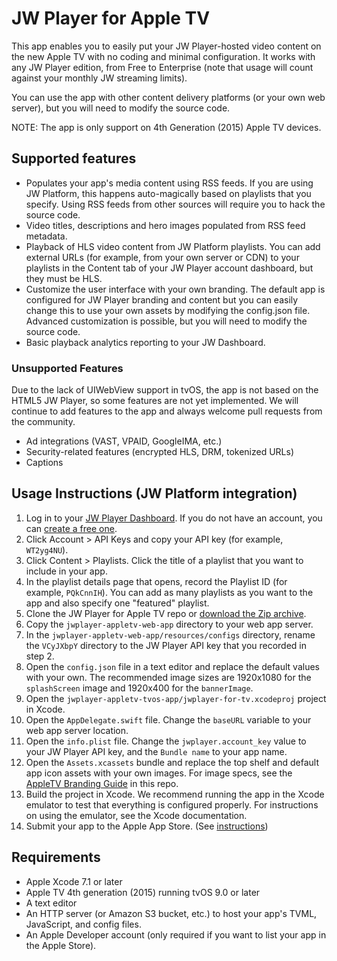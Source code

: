 # JW Player for Apple TV

This app enables you to easily put your JW Player-hosted video content on the new Apple TV with no coding and minimal configuration. It works with any JW Player edition, from Free to Enterprise (note that usage will count against your monthly JW streaming limits).

You can use the app with other content delivery platforms (or your own web server), but you will need to modify the source code.

NOTE: The app is only support on 4th Generation (2015) Apple TV devices.

## Supported features

- Populates your app's media content using RSS feeds. If you are using JW Platform, this happens auto-magically based on playlists that you specify. Using RSS feeds from other sources will require you to hack the source code.
- Video titles, descriptions and hero images populated from RSS feed metadata.
- Playback of HLS video content from JW Platform playlists. You can add external URLs (for example, from your own server or CDN) to your playlists in the Content tab of your JW Player account dashboard, but they must be HLS.
- Customize the user interface with your own branding. The default app is configured for JW Player branding and content but you can easily change this to use your own assets by modifying the config.json file. Advanced customization is possible, but you will need to modify the source code.
- Basic playback analytics reporting to your JW Dashboard.

### Unsupported Features

Due to the lack of UIWebView support in tvOS, the app is not based on the HTML5 JW Player, so some features are not yet implemented. We will continue to add features to the app and always welcome pull requests from the community.

- Ad integrations (VAST, VPAID, GoogleIMA, etc.)
- Security-related features (encrypted HLS, DRM, tokenized URLs)
- Captions

## Usage Instructions (JW Platform integration)

1. Log in to your [JW Player Dashboard](https://dashboard.jwplayer.com). If you do not have an account, you can [create a free one](http://www.jwplayer.com).
1. Click Account > API Keys and copy your API key (for example, `WT2yg4NU`).
1. Click Content > Playlists. Click the title of a playlist that you want to include in your app.
1. In the playlist details page that opens, record the Playlist ID (for example, `PQkCnnIH`). You can add as many playlists as you want to the app and also specify one "featured" playlist.
1. Clone the JW Player for Apple TV repo or [download the Zip  archive](https://github.com/jwplayer/appletv/archive/master.zip).
1. Copy the `jwplayer-appletv-web-app` directory to your web app server.
1. In the `jwplayer-appletv-web-app/resources/configs` directory, rename the `VCyJXbpY` directory to the JW Player API key that you recorded in step 2.
1. Open the `config.json` file in a text editor and replace the default values with your own. The recommended image sizes are 1920x1080 for the `splashScreen` image and 1920x400 for the `bannerImage`.
1. Open the `jwplayer-appletv-tvos-app/jwplayer-for-tv.xcodeproj` project in Xcode.
1. Open the `AppDelegate.swift` file. Change the `baseURL` variable to your web app server location.
1. Open the `info.plist` file. Change the `jwplayer.account_key` value to your JW Player API key, and the `Bundle name` to your app name.
2. Open the `Assets.xcassets` bundle and replace the top shelf and default app icon assets with your own images. For image specs, see the [AppleTV Branding Guide](jwplayer-appletv-app-branding.pdf) in this repo.
1. Build the project in Xcode. We recommend running the app in the Xcode emulator to test that everything is configured properly. For instructions on using the emulator, see the Xcode documentation.
1. Submit your app to the Apple App Store. (See [instructions](https://developer.apple.com/tvos/submit/))

## Requirements

- Apple Xcode 7.1 or later
- Apple TV 4th generation (2015) running tvOS 9.0 or later
- A text editor
- An HTTP server (or Amazon S3 bucket, etc.) to host your app's TVML, JavaScript, and config files.
- An Apple Developer account (only required if you want to list your app in the Apple Store).

